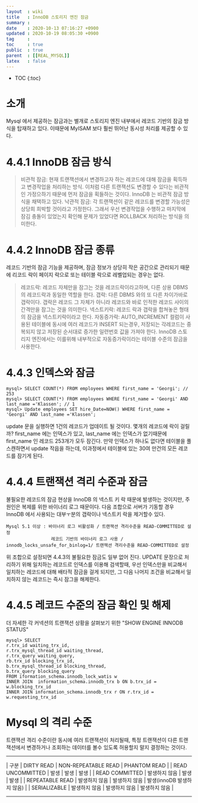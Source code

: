 ```yaml
---
layout  : wiki
title   : InnoDB 스토리지 엔진 잠금
summary : 
date    : 2020-10-13 07:16:27 +0900
updated : 2020-10-19 08:05:30 +0900
tag     : 
toc     : true
public  : true
parent  : [[REAL_MYSQL]]
latex   : false
---
```

* TOC
{:toc}

# 소개 
  Mysql 에서 제공하는 잠금과는 별개로 스토리지 엔진 내부에서 레코드 기반의 잠금 방식을 탑재하고 있다. 이때문에 MyISAM 보다 훨씬 뛰어난 동시성 처리를 제공할 수 있다. 
  
# 4.4.1 InnoDB 잠금 방식 
  >비관적 잠금: 현재 트랜잭션에서 변경하고자 하는 레코드에 대해 잠금을 획득하고 변경작업을 처리하는 방식. 이처럼 다른 트랜잭션도 변경할 수 있다는 비관적인 가정으하기 때문에 먼저 잠금을 획들하는 것이다. InnoDB 는 비관적 잠금 방식을 채택하고 있다.
  >낙관적 잠금: 각 트랜잭션이 같은 레코드를 변경할 가능성은 상당희 희박할 것이라고 가정한다. 그래서 우선 변경작업을 수행하고 마지막에 잠김 충돌이 있었는지 확인해 문제가 있었다면 ROLLBACK 처리하는 방식을 의미한다.
  
# 4.4.2 InnoDB 잠금 종류 
  레코드 기반의 잠금 기능을 제공하며, 잠금 정보가 상당히 작은 공간으로 관리되기 때문에 리코드 락이 페이지 락으로 또는 테이블 락으로 레벨업되는 경우는 없다.
  >레코드락: 레코드 자체만을 잠그는 것을 레코드락이라고하며, 다른 상용 DBMS 의 레코드락과 동일한 역할을 한다.
  >갭락: 다른 DBMS 와의 또 다른 차이가바로 갭락이다. 갭락은 레코드 그 자체가 아니라 레코드와 바로 인적한 레코드 사이의 간격만을 잠그는 것을 의미한다.
  >넥스트키락: 레코드 락과 갭락을 합쳐놓은 형태의 잠금을 넥스트키락이라고 한다.
  >자동증가락: AUTO_INCREMENT 컬럼이 사용된 테이블에 동시에 여러 레코드가 INSERT 되는경우, 저장되는 각레코드는 중복되지 않고 저장된 순서대로 증가한 일련번호 값을 가져야 한다. InnoDB 스토리지 엔진에서는 이를위해 내부적으로 자동증가락이라는 테이블 수준의 잠금을 사용한다.
  
# 4.4.3 인덱스와 잠금 
  
  ```
  mysql> SELECT COUNT(*) FROM employees WHERE first_name = 'Georgi'; // 253
  mysql> SELECT COUNT(*) FROM employees WHERE first_name = 'Georgi' AND last_name ='Klassen'; // 1
  mysql> Update employees SET hire_Date=NOW() WHERE first_name = 'Georgi' AND last_name ='Klassen';
  ```
  update 문을 실행하면 1건의 레코드가 업데이트 될 것이다. 몇개의 레코드에 락이 걸릴까?
  first_name 에는 인덱스가 있고, last_name 에는 인덱스가 없기때문에 first_name 인 레코드 253개가 모두 잠긴다. 만약 인덱스가 하나도 없다면 테이블을 풀 스캔하면서 update 작읍을 하는데, 이과정에서 테이블에 있는 30여 만건의 모든 레코드를 잠기게 된다.
  
# 4.4.4 트랜잭션 격리 수준과 잠금 
  불필요한 레코드의 잠금 현상을 InnoDB 의 넥스트 키 락 때문에 발생하는 것이지만, 주원인은 복제를 위한 바이너리 로그 때문이다. 다음 조합으로 서버가 기동할 경우 InnoDB 에서 사용되는 대부ㅜ분의 갭락이나 넥스트키 락을 제거할수 있다.
  ```
  Mysql 5.1 이상 : 바이너리 로그 비활성화 / 트랜잭션 격리수준을 READ-COMMITTED로 설정
                   레코드 기반의 바이너리 로그 사용 / innodb_locks_unsafe_for_binlog=1/ 트랜잭션 격리수준을 READ-COMMITTED로 설정
  ```
  
  위 조합으로 설정되면 4.4.3의 불필요한 잠금도 일부 없어 진다. UPDATE 문장으로 처리하기 위해 일치하는 레코드르 인덱스를 이용해 검색할때, 우선 인덱스만을 비교해서 일치하는 레코드에 대해 배타적 잠금을 걸게 되지만, 그 다음 나머지 조건을 비교해서 일치하지 않는 레코드는 즉시 잠그을 해제한다.
  
# 4.4.5 레코드 수준의 잠금 확인 및 해제 
  더 자세한 각 커넥션의 트랜잭션 상황을 살펴보기 위한 "SHOW ENGINE INNODB STATUS"
  ```
  mysql> SELECT 
  r.trx_id waiting_trx_id,
  r.trx_mysql_thread_id waiting_thread,
  r.trx_query waiting_query,
  rb.trx_id blocking_trx_id,
  b.trx_mysql_thread_id blocking_thread,
  b.trx_query blocking_query
  FROM iformation_schema.innodb_lock_watis w
  INNER JOIN  information_schema.innodb_trx b ON b.trx_id = w.blocking_trx_id
  INNER JOIN information_schema.innodb_trx r ON r.trx_id = w.requesting_trx_id

  ```
  
  
# Mysql 의 격리 수준 
  트랜잭션 격리 수준이란 동시에 여러 트랜잭션이 처리될때, 특정 트랜잭션이 다른 트랜잭션에서 변경하거나 조회하는 데이터를 볼수 있도록 허용할지 말지 결정하는 것이다.
  
  ---
| 구분             | DIRTY READ    | NON-REPEATABLE READ | PHANTOM READ               |
| READ UNCOMMITTED | 발생          | 발생                | 발생                       |
| READ COMMITTED   | 발생하지 않음 | 발생                | 발생                       |
| REPEATABLE READ  | 발생하지 않음 | 발생하지 않음       | 발생(innoDB 발생하지 않음) |
| SERIALIZABLE     | 발생하지 않음 | 발생하지 않음       | 발생하지 않음              |
  
  ---
  

